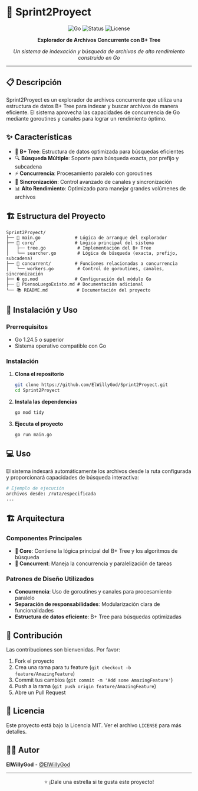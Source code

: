 # 🚀 Sprint2Proyect

<div align="center">

![Go](https://img.shields.io/badge/Go-1.24.5-00ADD8?style=for-the-badge&logo=go)
![Status](https://img.shields.io/badge/Status-En%20Desarrollo-yellow?style=for-the-badge)
![License](https://img.shields.io/badge/License-MIT-green?style=for-the-badge)

**Explorador de Archivos Concurrente con B+ Tree**

*Un sistema de indexación y búsqueda de archivos de alto rendimiento construido en Go*

</div>

---

## 📋 Descripción

Sprint2Proyect es un explorador de archivos concurrente que utiliza una estructura de datos B+ Tree para indexar y buscar archivos de manera eficiente. El sistema aprovecha las capacidades de concurrencia de Go mediante goroutines y canales para lograr un rendimiento óptimo.

## ✨ Características

- 🌳 **B+ Tree**: Estructura de datos optimizada para búsquedas eficientes
- 🔍 **Búsqueda Múltiple**: Soporte para búsqueda exacta, por prefijo y subcadena
- ⚡ **Concurrencia**: Procesamiento paralelo con goroutines
- 🔄 **Sincronización**: Control avanzado de canales y sincronización
- 📊 **Alto Rendimiento**: Optimizado para manejar grandes volúmenes de archivos

## 🏗️ Estructura del Proyecto

```
Sprint2Proyect/
├── 📄 main.go             # Lógica de arranque del explorador
├── 🎯 core/               # Lógica principal del sistema
│   ├── tree.go            # Implementación del B+ Tree
│   └── searcher.go        # Lógica de búsqueda (exacta, prefijo, subcadena)
├── 🔄 concurrent/         # Funciones relacionadas a concurrencia
│   └── workers.go         # Control de goroutines, canales, sincronización
├── � go.mod              # Configuración del módulo Go
├── 📝 PiensoLuegoExisto.md # Documentación adicional
└── 📚 README.md           # Documentación del proyecto
```

## 🚀 Instalación y Uso

### Prerrequisitos
- Go 1.24.5 o superior
- Sistema operativo compatible con Go

### Instalación

1. **Clona el repositorio**
   ```bash
   git clone https://github.com/ElWillyGod/Sprint2Proyect.git
   cd Sprint2Proyect
   ```

2. **Instala las dependencias**
   ```bash
   go mod tidy
   ```

3. **Ejecuta el proyecto**
   ```bash
   go run main.go
   ```

## 💻 Uso

El sistema indexará automáticamente los archivos desde la ruta configurada y proporcionará capacidades de búsqueda interactiva:

```bash
# Ejemplo de ejecución
archivos desde: /ruta/especificada
...
```

## 🏗️ Arquitectura

### Componentes Principales

- **🎯 Core**: Contiene la lógica principal del B+ Tree y los algoritmos de búsqueda
- **🔄 Concurrent**: Maneja la concurrencia y paralelización de tareas

### Patrones de Diseño Utilizados

- **Concurrencia**: Uso de goroutines y canales para procesamiento paralelo
- **Separación de responsabilidades**: Modularización clara de funcionalidades
- **Estructura de datos eficiente**: B+ Tree para búsquedas optimizadas

## 🤝 Contribución

Las contribuciones son bienvenidas. Por favor:

1. Fork el proyecto
2. Crea una rama para tu feature (`git checkout -b feature/AmazingFeature`)
3. Commit tus cambios (`git commit -m 'Add some AmazingFeature'`)
4. Push a la rama (`git push origin feature/AmazingFeature`)
5. Abre un Pull Request

## 📄 Licencia

Este proyecto está bajo la Licencia MIT. Ver el archivo `LICENSE` para más detalles.

## 👨‍💻 Autor

**ElWillyGod** - [@ElWillyGod](https://github.com/ElWillyGod)

---

<div align="center">

⭐ ¡Dale una estrella si te gusta este proyecto!

</div>
